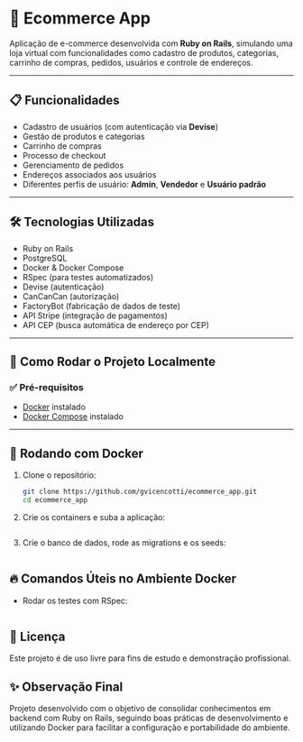 # 🛒 Ecommerce App

Aplicação de e-commerce desenvolvida com **Ruby on Rails**, simulando uma loja virtual com funcionalidades como cadastro de produtos, categorias, carrinho de compras, pedidos, usuários e controle de endereços.

---

## 📋 Funcionalidades

- Cadastro de usuários (com autenticação via **Devise**)
- Gestão de produtos e categorias
- Carrinho de compras
- Processo de checkout
- Gerenciamento de pedidos
- Endereços associados aos usuários
- Diferentes perfis de usuário: **Admin**, **Vendedor** e **Usuário padrão**

---

## 🛠️ Tecnologias Utilizadas

- Ruby on Rails
- PostgreSQL
- Docker & Docker Compose
- RSpec (para testes automatizados)
- Devise (autenticação)
- CanCanCan (autorização)
- FactoryBot (fabricação de dados de teste)
- API Stripe (integração de pagamentos)
- API CEP (busca automática de endereço por CEP)

---

## 🚀 Como Rodar o Projeto Localmente

### ✅ Pré-requisitos

- [Docker](https://www.docker.com/) instalado
- [Docker Compose](https://docs.docker.com/compose/) instalado

---

## 🐳 Rodando com Docker

1. Clone o repositório:

   ```bash
   git clone https://github.com/gvicencotti/ecommerce_app.git
   cd ecommerce_app


2. Crie os containers e suba a aplicação:
   ```docker-compose up --build

3. Crie o banco de dados, rode as migrations e os seeds:
    ```docker-compose exec web rails db:create db:migrate db:seed

## 🔥 Comandos Úteis no Ambiente Docker
 - Rodar os testes com RSpec:
    ```docker-compose exec web rspec

## 📜 Licença
Este projeto é de uso livre para fins de estudo e demonstração profissional.

## ✨ Observação Final
Projeto desenvolvido com o objetivo de consolidar conhecimentos em backend com Ruby on Rails, seguindo boas práticas de desenvolvimento e utilizando Docker para facilitar a configuração e portabilidade do ambiente.